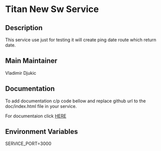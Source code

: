 # Titan New Sw Service

## Description

This service use just for testing it will create ping date route which return date.

## Main Maintainer

Vladimir Djukic

## Documentation

To add documentation c/p code bellow and replace github url to the doc/index.html file in your service.

For documentaion click [HERE](http://htmlpreview.github.io/?https://github.com/vforv/titan-ts-test/blob/master/doc/index.html)

## Environment Variables

SERVICE_PORT=3000